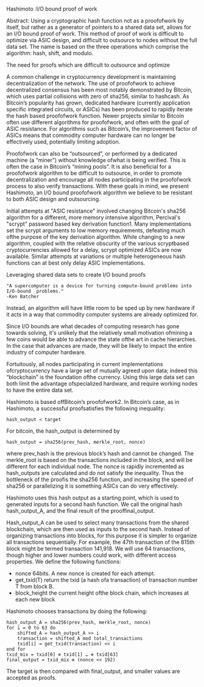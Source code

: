 
Hashimoto :I/O bound proof of work

Abstract: Using a cryptographic hash function not as a proofofwork by itself, but
rather as a generator of pointers to a shared data set, allows for an I/O bound
proof of work. This method of proof of work is difficult to optimize via ASIC
design, and difficult to outsource to nodes without the full data set. The name is
based on the three operations which comprise the algorithm: hash, shift, and
modulo.

The need for proofs which are difficult to outsource and optimize

A common challenge in cryptocurrency development is maintaining decentralization of the
network. The use of proofofwork to achieve decentralized consensus has been most notably
demonstrated by Bitcoin, which uses partial collisions with zero of sha256, similar to hashcash. As
Bitcoin’s popularity has grown, dedicated hardware (currently application specific integrated circuits, or
ASICs) has been produced to rapidly iterate the hash ­based proofofwork function. Newer projects
similar to Bitcoin often use different algorithms for proofofwork, and often with the goal of ASIC
resistance. For algorithms such as Bitcoin’s, the improvement factor of ASICs means that commodity
computer hardware can no longer be effectively used, potentially limiting adoption.

Proofofwork can also be “outsourced”, or performed by a dedicated machine (a “miner”)
without knowledge ofwhat is being verified. This is often the case in Bitcoin’s “mining pools”. It is also
beneficial for a proofofwork algorithm to be difficult to outsource, in order to promote decentralization
and encourage all nodes participating in the proofofwork process to also verify transactions. With these
goals in mind, we present Hashimoto, an I/O bound proofofwork algorithm we believe to be resistant to
both ASIC design and outsourcing.

Initial attempts at "ASIC resistance" involved changing Bitcoin's sha256 algorithm for a different,
more memory intensive algorithm, Percival's "scrypt" password based key derivation function1. Many
implementations set the scrypt arguments to low memory requirements, defeating much ofthe purpose of
the key derivation algorithm. While changing to a new algorithm, coupled with the relative obscurity of the
various scrypt­based cryptocurrencies allowed for a delay, scrypt optimized ASICs are now available.
Similar attempts at variations or multiple heterogeneous hash functions can at best only delay ASIC
implementations.

Leveraging shared data sets to create I/O bound proofs

    "A supercomputer is a device for turning compute-bound problems into I/O-bound  problems."
    -Ken Batcher

Instead, an algorithm will have little room to be sped up by new hardware if it acts in a way that commodity computer systems are already optimized for.

Since I/O bounds are what decades of computing research has gone towards solving, it's unlikely that the relatively small motivation ofmining a few coins would be able to advance the state ofthe art in cache hierarchies. In the case that advances are made, they will be likely to impact the entire industry of computer hardware.

Fortuitously, all nodes participating in current implementations ofcryptocurrency have a large set of mutually agreed upon data; indeed this “blockchain” is the foundation ofthe currency. Using this large data set can both limit the advantage ofspecialized hardware, and require working nodes to have the entire data set.

Hashimoto is based offBitcoin’s proofofwork2. In Bitcoin’s case, as in Hashimoto, a successful
proofsatisfies the following inequality:

    hash_output < target

For bitcoin, the hash_output is determined by

    hash_output = sha256(prev_hash, merkle_root, nonce)

where prev_hash is the previous block’s hash and cannot be changed. The merkle_root is based on the transactions included in the block, and will be different for each individual node. The nonce is rapidly incremented as hash_outputs are calculated and do not satisfy the inequality. Thus the bottleneck of the proofis the sha256 function, and increasing the speed of sha256 or parallelizing it is something ASICs can do very effectively.

Hashimoto uses this hash output as a starting point, which is used to generated inputs for a second hash function. We call the original hash hash_output_A, and the final result of the prooffinal_output.

Hash_output_A can be used to select many transactions from the shared blockchain, which are then used as inputs to the second hash. Instead of organizing transactions into blocks, for this purpose it is simpler to organize all transactions sequentially. For example, the 47th transaction of the 815th block might be termed transaction 141,918. We will use 64 transactions, though higher and lower numbers could work, with different access properties. We define the following functions:

- nonce 64­bits. A new nonce is created for each attempt.
- get_txid(T) return the txid (a hash ofa transaction) of transaction number T from block B.
- block_height the current height ofthe block chain, which increases at each new block

Hashimoto chooses transactions by doing the following:

    hash_output_A = sha256(prev_hash, merkle_root, nonce)
    for i = 0 to 63 do
    	shifted_A = hash_output_A >> i
    	transaction = shifted_A mod total_transactions
    	txid[i] = get_txid(transaction) << i
    end for
    txid_mix = txid[0] ⊕ txid[1] … ⊕ txid[63]
    final_output = txid_mix ⊕ (nonce << 192)

The target is then compared with final_output, and smaller values are accepted as proofs.